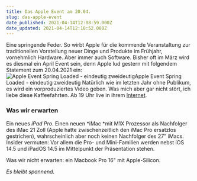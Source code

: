 ```yaml
---
title: Das Apple Event am 20.04.
slug: das-apple-event
date_published: 2021-04-14T12:08:59.000Z
date_updated: 2021-04-14T12:10:52.000Z
---
```


Eine springende Feder. So wirbt Apple für die kommende Veranstaltung zur traditionellen Vorstellung neuer Dinge und Produkte im Frühjahr, vornehmlich Hardware. Aber immer auch Software. Bisher oft im März wird es diesmal ein April Event sein, denn Apple lud gestern mit folgendem Statement zum 20.04.2021 ein:
![Apple Event Spring Loaded - eindeutig zweideutig](__GHOST_URL__/content/images/2021/04/Unbenannt.PNG)Apple Event Spring Loaded - eindeutig zweideutig
Natürlich wie im letzten Jahr ohne Publikum, es wird ein vorproduziertes Video geben. Was mich aber gar nicht stört, ich liebe diese Kaffeefahrten. Ab 19 Uhr live in ihrem [Internet](https://www.apple.com/apple-events/).

### Was wir erwarten

Ein neues *iPad Pro*. Einen neuen *iMac *mit M1X Prozessor als Nachfolger des iMac 21 Zoll (Apple hatte zwischenzeitlich den iMac Pro ersatzlos gestrichen), wahrscheinlich aber noch keinen Nachfolger des 27" iMacs. Insider vermuten: Vor allem die Pro- und Mini-Familien werden nebst iOS 14.5 und iPadOS 14.5 im Mittelpunkt der Präsentation stehen.

Was wir nicht erwarten: ein Macbook Pro 16" mit Apple-Silicon.

*Es bleibt spannend*.
